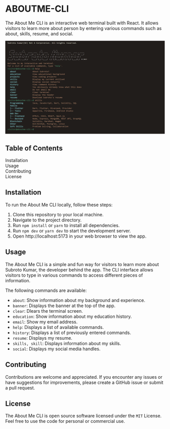 # ABOUTME-CLI

The About Me CLI is an interactive web terminal built with React. It allows visitors to learn more about person by entering various commands such as about, skills, resume, and social.

![screenshot](./screenshot.png)

## Table of Contents
Installation  
Usage  
Contributing  
License  

## **Installation**  

To run the About Me CLI locally, follow these steps:

1. Clone this repository to your local machine.
2. Navigate to the project directory.
3. Run `npm install` or `yarn` to install all dependencies.
4. Run `npm dev` or `yarn dev` to start the development server.
5. Open http://localhost:5173 in your web browser to view the app.  

## **Usage**
The About Me CLI is a simple and fun way for visitors to learn more about Subroto Kumar, the developer behind the app. The CLI interface allows visitors to type in various commands to access different pieces of information. 

The following commands are available:

- `about`: Show information about my background and experience.
- `banner`: Displays the banner at the top of the app.
- `clear`: Dlears the terminal screen.
- `education`: Show information about my education history.
- `email`: Show my email address.
- `help`: Displays a list of available commands.
- `history`: Displays a list of previously entered commands.
- `resume`: Displays my resume.
- `skills, skill`: Displays information about my skills.
- `social`: Displays my social media handles.

## **Contributing**
Contributions are welcome and appreciated. If you encounter any issues or have suggestions for improvements, please create a GitHub issue or submit a pull request.

## **License**
The About Me CLI is open source software licensed under the `MIT` License. Feel free to use the code for personal or commercial use.